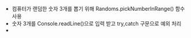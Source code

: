 - 컴퓨터가 랜덤한 숫자 3개를 뽑기 위해 Randoms.pickNumberInRange() 함수 사용
- 숫자 3개를 Console.readLine()으로 입력 받고 try,catch 구문으로 예외 처리
- 